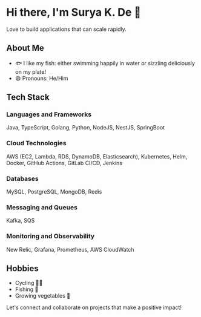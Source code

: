 # Hi there, I'm Surya K. De 👋

Love to build applications that can scale rapidly. 

## About Me

- 🐟 I like my fish: either swimming happily in water or sizzling deliciously on my plate!
- 😄 Pronouns: He/Him

## Tech Stack

### Languages and Frameworks
Java, TypeScript, Golang, Python, NodeJS, NestJS, SpringBoot

### Cloud Technologies
AWS (EC2, Lambda, RDS, DynamoDB, Elasticsearch), Kubernetes, Helm, Docker, GitHub Actions, GitLab CI/CD, Jenkins

### Databases
MySQL, PostgreSQL, MongoDB, Redis

### Messaging and Queues
Kafka, SQS

### Monitoring and Observability
New Relic, Grafana, Prometheus, AWS CloudWatch

## Hobbies

- Cycling 🚴‍♂️
- Fishing 🎣
- Growing vegetables 🌱

Let's connect and collaborate on projects that make a positive impact!
